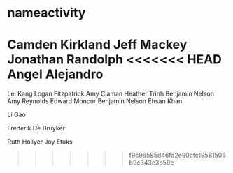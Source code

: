 # nameactivity
Camden Kirkland
Jeff Mackey
Jonathan Randolph
<<<<<<< HEAD
Angel Alejandro
=======
Lei Kang
Logan Fitzpatrick
Amy Claman
Heather Trinh
Benjamin Nelson
Amy Reynolds
Edward Moncur
Benjamin Nelson
Ehsan Khan

Li Gao

Frederik De Bruyker

Ruth Hollyer
Joy Etuks
>>>>>>> f9c96585d46fa2e90cfc19581506b9c343e3b59c
